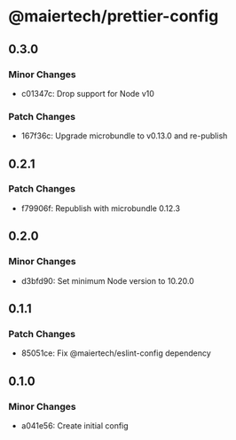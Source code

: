 # @maiertech/prettier-config

## 0.3.0

### Minor Changes

- c01347c: Drop support for Node v10

### Patch Changes

- 167f36c: Upgrade microbundle to v0.13.0 and re-publish

## 0.2.1

### Patch Changes

- f79906f: Republish with microbundle 0.12.3

## 0.2.0

### Minor Changes

- d3bfd90: Set minimum Node version to 10.20.0

## 0.1.1

### Patch Changes

- 85051ce: Fix @maiertech/eslint-config dependency

## 0.1.0

### Minor Changes

- a041e56: Create initial config

